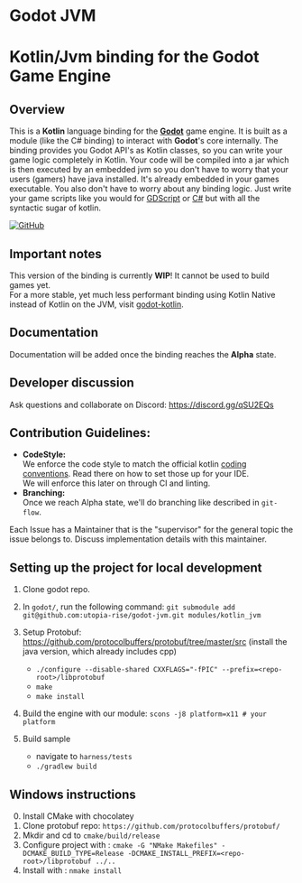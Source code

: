# Godot JVM

# Kotlin/Jvm binding for the Godot Game Engine

## Overview

This is a **Kotlin** language binding for the [**Godot**](https://godotengine.org/) game engine. It is built as a module (like the C# binding) to interact with **Godot**'s core internally. The binding provides you Godot API's as Kotlin classes, so you can write your game logic completely in Kotlin. Your code will be compiled into a jar which is then executed by an embedded jvm so you don't have to worry that your users (gamers) have java installed. It's already embedded in your games executable.
You also don't have to worry about any binding logic. Just write your game scripts like you would for [GDScript](https://docs.godotengine.org/en/3.1/getting_started/scripting/gdscript/gdscript_basics.html) or [C#](https://docs.godotengine.org/en/3.1/getting_started/scripting/c_sharp/) but with all the syntactic sugar of kotlin.

[![GitHub](https://img.shields.io/github/license/utopia-rise/godot-jvm?style=flat-square)](LICENSE)

## Important notes

This version of the binding is currently **WIP**! It cannot be used to build games yet.  
For a more stable, yet much less performant binding using Kotlin Native instead of Kotlin on the JVM, visit [godot-kotlin](https://github.com/utopia-rise/godot-kotlin).  

## Documentation

Documentation will be added once the binding reaches the **Alpha** state.

## Developer discussion

Ask questions and collaborate on Discord:
https://discord.gg/qSU2EQs

## Contribution Guidelines:
- **CodeStyle:**  
We enforce the code style to match the official kotlin [coding conventions](https://kotlinlang.org/docs/reference/coding-conventions.html). Read there on how to set those up for your IDE.  
We will enforce this later on through CI and linting.  
- **Branching:**  
Once we reach Alpha state, we'll do branching like described in `git-flow`.

Each Issue has a Maintainer that is the "supervisor" for the general topic the issue belongs to. Discuss implementation details with this maintainer.

## Setting up the project for local development
1. Clone godot repo.

2. In `godot/`, run the following command: `git submodule add git@github.com:utopia-rise/godot-jvm.git modules/kotlin_jvm`

3. Setup Protobuf:  
    https://github.com/protocolbuffers/protobuf/tree/master/src (install the java version, which already includes cpp)
    - `./configure --disable-shared CXXFLAGS="-fPIC" --prefix=<repo-root>/libprotobuf`
    - `make`
    - `make install`

4. Build the engine with our module: `scons -j8 platform=x11 # your platform`

5. Build sample
    - navigate to `harness/tests`
    - `./gradlew build`


## Windows instructions

0. Install CMake with chocolatey
1. Clone protobuf repo:
`https://github.com/protocolbuffers/protobuf/`
2. Mkdir and cd to `cmake/build/release`
3. Configure project with : ```
cmake -G "NMake Makefiles" -DCMAKE_BUILD_TYPE=Release -DCMAKE_INSTALL_PREFIX=<repo-root>/libprotobuf ../.. ```
4. Install with : `nmake install`